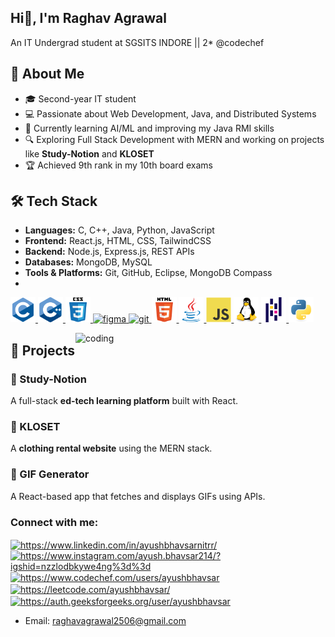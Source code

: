 ## Hi👋, I'm Raghav Agrawal
An IT Undergrad student at SGSITS INDORE || 2* @codechef 

## 🚀 About Me

- 🎓 Second-year IT student
- 💻 Passionate about Web Development, Java, and Distributed Systems
- 🌱 Currently learning AI/ML and improving my Java RMI skills
- 🔍 Exploring Full Stack Development with MERN and working on projects like **Study-Notion** and **KLOSET**
- 🏆 Achieved 9th rank in my 10th board exams

## 🛠️ Tech Stack

- **Languages:** C, C++, Java, Python, JavaScript
- **Frontend:** React.js, HTML, CSS, TailwindCSS
- **Backend:** Node.js, Express.js, REST APIs
- **Databases:** MongoDB, MySQL
- **Tools & Platforms:** Git, GitHub, Eclipse, MongoDB Compass
- 
<p align="left"> <a href="https://www.cprogramming.com/" target="_blank" rel="noreferrer"> <img src="https://raw.githubusercontent.com/devicons/devicon/master/icons/c/c-original.svg" alt="c" width="40" height="40"/> </a> <a href="https://www.w3schools.com/cpp/" target="_blank" rel="noreferrer"> <img src="https://raw.githubusercontent.com/devicons/devicon/master/icons/cplusplus/cplusplus-original.svg" alt="cplusplus" width="40" height="40"/> </a> <a href="https://www.w3schools.com/css/" target="_blank" rel="noreferrer"> <img src="https://raw.githubusercontent.com/devicons/devicon/master/icons/css3/css3-original-wordmark.svg" alt="css3" width="40" height="40"/> </a> <a href="https://www.figma.com/" target="_blank" rel="noreferrer"> <img src="https://www.vectorlogo.zone/logos/figma/figma-icon.svg" alt="figma" width="40" height="40"/> </a> <a href="https://git-scm.com/" target="_blank" rel="noreferrer"> <img src="https://www.vectorlogo.zone/logos/git-scm/git-scm-icon.svg" alt="git" width="40" height="40"/> </a> <a href="https://www.w3.org/html/" target="_blank" rel="noreferrer"> <img src="https://raw.githubusercontent.com/devicons/devicon/master/icons/html5/html5-original-wordmark.svg" alt="html5" width="40" height="40"/> </a> <a href="https://www.java.com" target="_blank" rel="noreferrer"> <img src="https://raw.githubusercontent.com/devicons/devicon/master/icons/java/java-original.svg" alt="java" width="40" height="40"/> </a> <a href="https://developer.mozilla.org/en-US/docs/Web/JavaScript" target="_blank" rel="noreferrer"> <img src="https://raw.githubusercontent.com/devicons/devicon/master/icons/javascript/javascript-original.svg" alt="javascript" width="40" height="40"/> </a> <a href="https://www.linux.org/" target="_blank" rel="noreferrer"> <img src="https://raw.githubusercontent.com/devicons/devicon/master/icons/linux/linux-original.svg" alt="linux" width="40" height="40"/> </a> <a href="https://pandas.pydata.org/" target="_blank" rel="noreferrer"> <img src="https://raw.githubusercontent.com/devicons/devicon/2ae2a900d2f041da66e950e4d48052658d850630/icons/pandas/pandas-original.svg" alt="pandas" width="40" height="40"/> </a> <a href="https://www.python.org" target="_blank" rel="noreferrer"> <img src="https://raw.githubusercontent.com/devicons/devicon/master/icons/python/python-original.svg" alt="python" width="40" height="40"/> </a> </p>

<img src="https://media.giphy.com/media/SWoSkN6DxTszqIKEqv/giphy.gif" align="right" alt="coding" width ="400"  >

## 📌 Projects

### 🔹 Study-Notion
A full-stack **ed-tech learning platform** built with React.

### 🔹 KLOSET
A **clothing rental website** using the MERN stack.

### 🔹 GIF Generator
A React-based app that fetches and displays GIFs using APIs.


<h3 align="left">Connect with me:</h3>
<p align="left">
<a href="https://www.linkedin.com/in/raghav-agrawal-7a72a6250/" target="blank"><img align="center" src="https://raw.githubusercontent.com/rahuldkjain/github-profile-readme-generator/master/src/images/icons/Social/linked-in-alt.svg" alt="https://www.linkedin.com/in/ayushbhavsarnitrr/" height="30" width="40" /></a>
<a href="https://www.instagram.com/raghavagrawal969?igsh=N28yeGs0bjBsM3Vp" target="blank"><img align="center" src="https://raw.githubusercontent.com/rahuldkjain/github-profile-readme-generator/master/src/images/icons/Social/instagram.svg" alt="https://www.instagram.com/ayush.bhavsar214/?igshid=nzzlodbkywe4ng%3d%3d" height="30" width="40" /></a>
<a href="https://www.codechef.com/users/raghav2506" target="blank"><img align="center" src="https://cdn.jsdelivr.net/npm/simple-icons@3.1.0/icons/codechef.svg" alt="https://www.codechef.com/users/ayushbhavsar" height="30" width="40" /></a>
<a href="https://leetcode.com/u/raghavagrawal06/" target="blank"><img align="center" src="https://raw.githubusercontent.com/rahuldkjain/github-profile-readme-generator/master/src/images/icons/Social/leet-code.svg" alt="https://leetcode.com/ayushbhavsar/" height="30" width="40" /></a>
<a href="https://www.geeksforgeeks.org/user/raghavagrawal969/" target="blank"><img align="center" src="https://raw.githubusercontent.com/rahuldkjain/github-profile-readme-generator/master/src/images/icons/Social/geeks-for-geeks.svg" alt="https://auth.geeksforgeeks.org/user/ayushbhavsar" height="30" width="40" /></a>
</p>


- Email: [raghavagrawal2506@gmail.com](#)


<!--
**Raghav13995/Raghav13995** is a ✨ _special_ ✨ repository because its `README.md` (this file) appears on your GitHub profile.

Here are some ideas to get you started:

- 🔭 I’m currently working on ...
- 🌱 I’m currently learning ...
- 👯 I’m looking to collaborate on ...
- 🤔 I’m looking for help with ...
- 💬 Ask me about ...
- 📫 How to reach me: ...
- 😄 Pronouns: ...
- ⚡ Fun fact: ...
-->
